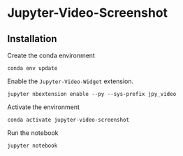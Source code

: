 # Jupyter-Video-Screenshot
## Installation
Create the conda environment
```
conda env update
```
Enable the `Jupyter-Video-Widget` extension.
```
jupyter nbextension enable --py --sys-prefix jpy_video
```
Activate the environment
```
conda activate jupyter-video-screenshot
```
Run the notebook
```
jupyter notebook
```
